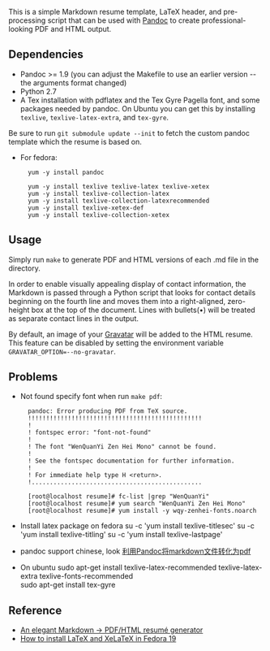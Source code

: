This is a simple Markdown resume template, LaTeX header, and pre-processing
script that can be used with [Pandoc](http://johnmacfarlane.net/pandoc/) to
create professional-looking PDF and HTML output.

Dependencies
------------

* Pandoc >= 1.9 (you can adjust the Makefile to use an earlier version -- the
  arguments format changed)
* Python 2.7
* A Tex installation with pdflatex and the Tex Gyre Pagella font, and some
  packages needed by pandoc.  On Ubuntu you can get this by installing
  `texlive`, `texlive-latex-extra`, and `tex-gyre`.

Be sure to run `git submodule update --init` to fetch the custom pandoc
template which the resume is based on.

* For fedora:

		yum -y install pandoc
		
		yum -y install texlive texlive-latex texlive-xetex
		yum -y install texlive-collection-latex
		yum -y install texlive-collection-latexrecommended
		yum -y install texlive-xetex-def
		yum -y install texlive-collection-xetex

Usage
-----

Simply run `make` to generate PDF and HTML versions of each .md file in the
directory.

In order to enable visually appealing display of contact information, the
Markdown is passed through a Python script that looks for contact details
beginning on the fourth line and moves them into a right-aligned, zero-height
box at the top of the document.  Lines with bullets(•) will be treated as
separate contact lines in the output.

By default, an image of your [Gravatar](http://www.gravatar.com) will be added
to the HTML resume.  This feature can be disabled by setting the environment
variable `GRAVATAR_OPTION=--no-gravatar`.

Problems
-----
* Not found specify font when run `make pdf`:  

		pandoc: Error producing PDF from TeX source.
		!!!!!!!!!!!!!!!!!!!!!!!!!!!!!!!!!!!!!!!!!!!!!!!!
		!
		! fontspec error: "font-not-found"
		! 
		! The font "WenQuanYi Zen Hei Mono" cannot be found.
		! 
		! See the fontspec documentation for further information.
		! 
		! For immediate help type H <return>.
		!............................................... 

		[root@localhost resume]# fc-list |grep "WenQuanYi"
		[root@localhost resume]# yum search "WenQuanYi Zen Hei Mono"
		[root@localhost resume]# yum install -y wqy-zenhei-fonts.noarch

* Install latex package on fedora 
	su -c 'yum install texlive-titlesec'
	su -c 'yum install texlive-titling'
	su -c 'yum install texlive-lastpage'
  
* pandoc support chinese, look [利用Pandoc将markdown文件转化为pdf](http://blog.sina.com.cn/s/blog_5ee56d450101dah2.html)

* On ubuntu
	sudo apt-get install texlive-latex-recommended texlive-latex-extra texlive-fonts-recommended  
	sudo apt-get install tex-gyre  

Reference
------
+ [An elegant Markdown -> PDF/HTML resumé generator](https://github.com/mwhite/resume)
+ [How to install LaTeX and XeLaTeX in Fedora 19](http://mednis.info/wp/?p=63)
